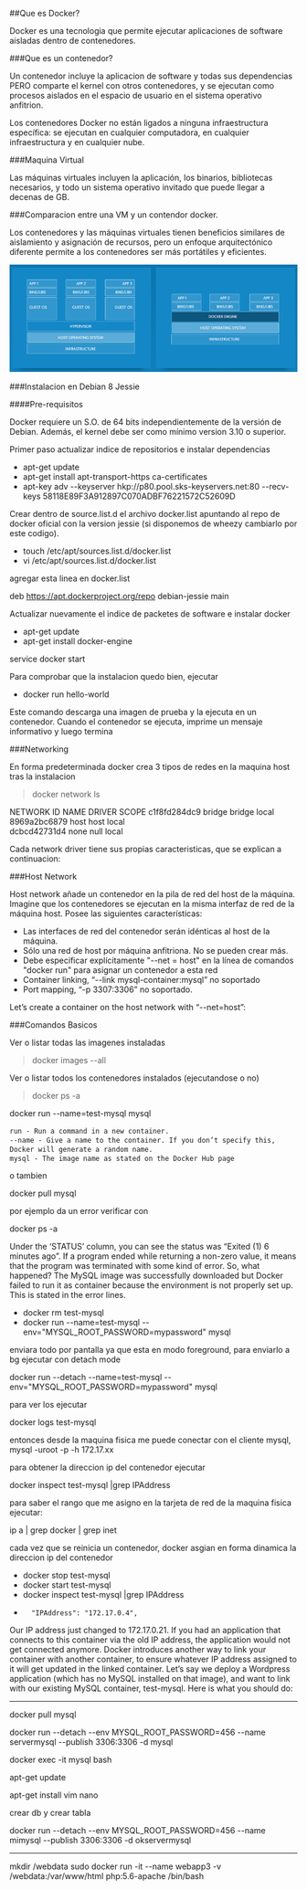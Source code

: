##Que es Docker?

Docker es una tecnologia que permite ejecutar aplicaciones de software aisladas dentro de contenedores.

###Que es un contenedor?

Un contenedor incluye la aplicacion de software y todas sus dependencias PERO comparte el kernel con otros contenedores, y se ejecutan como procesos aislados en el espacio de usuario en el sistema operativo anfitrion. 

Los contenedores Docker no están ligados a ninguna infraestructura específica: se ejecutan en cualquier computadora, en cualquier infraestructura y en cualquier nube.

###Maquina Virtual

Las máquinas virtuales incluyen la aplicación, los binarios, bibliotecas necesarios, y todo un sistema operativo invitado que puede llegar a decenas de GB.

###Comparacion entre una VM y un contendor docker.

Los contenedores y las máquinas virtuales tienen beneficios similares de aislamiento y asignación de recursos, pero un enfoque arquitectónico diferente permite a los contenedores ser más portátiles y eficientes.

![alt tag](https://github.com/pumanzor/security/blob/master/docker/img/docker.png)


###Instalacion en Debian 8 Jessie

####Pre-requisitos

Docker requiere un S.O. de 64 bits independientemente de la versión de Debian. Además, el kernel debe ser como mínimo version 3.10 o superior.

Primer paso actualizar indice de repositorios e instalar dependencias

- apt-get update
- apt-get install apt-transport-https ca-certificates
- apt-key adv --keyserver hkp://p80.pool.sks-keyservers.net:80 --recv-keys 58118E89F3A912897C070ADBF76221572C52609D

Crear dentro de source.list.d el archivo docker.list apuntando al repo de docker oficial con la version jessie (si disponemos de wheezy cambiarlo por este codigo).

- touch /etc/apt/sources.list.d/docker.list
- vi /etc/apt/sources.list.d/docker.list

agregar esta linea en docker.list

deb https://apt.dockerproject.org/repo debian-jessie main

Actualizar nuevamente el indice de packetes de software e instalar docker

- apt-get update
- apt-get install docker-engine

service docker start

Para comprobar que la instalacion quedo bien, ejecutar
 
- docker run hello-world

Este comando descarga una imagen de prueba y la ejecuta en un contenedor. Cuando el contenedor se ejecuta, imprime un mensaje informativo y luego termina

###Networking

En forma predeterminada docker crea 3 tipos de redes en la maquina host tras la instalacion

> docker network ls

  NETWORK ID          NAME                DRIVER              SCOPE
  c1f8fd284dc9        bridge              bridge              local               
  8969a2bc6879        host                host                local               
  dcbcd42731d4        none                null                local 
 
Cada network driver tiene sus propias caracteristicas, que se explican a continuacion:

###Host Network

Host network añade un contenedor en la pila de red del host de la máquina. Imagine que los contenedores se ejecutan en la misma interfaz de red de la máquina host. Posee las siguientes características:

- Las interfaces de red del contenedor serán idénticas al host de la máquina.
- Sólo una red de host por máquina anfitriona. No se pueden crear más.
- Debe especificar explícitamente "--net = host" en la línea de comandos "docker run" para asignar un contenedor a esta red
- Container linking, “--link mysql-container:mysql” no soportado
- Port mapping, “-p 3307:3306” no soportado.

Let’s create a container on the host network with “--net=host”:

###Comandos Basicos

Ver o listar todas las imagenes instaladas

> docker images --all

Ver o listar todos los contenedores instalados (ejecutandose o no)

> docker ps -a
 
docker run --name=test-mysql mysql

    run - Run a command in a new container.
    --name - Give a name to the container. If you don’t specify this, Docker will generate a random name.
    mysql - The image name as stated on the Docker Hub page
 
 o tambien
 
 docker pull mysql
 
 por ejemplo da un error verificar con
 
 docker ps -a
 
 Under the ‘STATUS’ column, you can see the status was “Exited (1) 6 minutes ago”. If a program ended while returning a non-zero value, it means that the program was terminated with some kind of error. So, what happened? The MySQL image was successfully downloaded but Docker failed to run it as container because the environment is not properly set up. This is stated in the error lines.
 
 
- docker rm test-mysql
- docker run --name=test-mysql --env="MYSQL_ROOT_PASSWORD=mypassword" mysql 

enviara todo por pantalla ya que esta en modo foreground, para enviarlo a bg ejecutar con detach mode

docker run --detach --name=test-mysql --env="MYSQL_ROOT_PASSWORD=mypassword" mysql

para ver los ejecutar

docker logs test-mysql

entonces desde la maquina fisica me puede conectar con el cliente mysql, mysql -uroot -p -h 172.17.xx

para obtener la direccion ip del contenedor ejecutar

docker inspect test-mysql |grep IPAddress

para saber el rango que me asigno en la tarjeta de red de la maquina fisica ejecutar:

ip a | grep docker | grep inet

cada vez que se reinicia un contenedor, docker asgian en forma dinamica la direccion ip del contenedor

- docker stop test-mysql
- docker start test-mysql
- docker inspect test-mysql |grep IPAddress
 -       "IPAddress": "172.17.0.4",


Our IP address just changed to 172.17.0.21. If you had an application that connects to this container via the old IP address, the application would not get connected anymore. Docker introduces another way to link your container with another container, to ensure whatever IP address assigned to it will get updated in the linked container. Let’s say we deploy a Wordpress application (which has no MySQL installed on that image), and want to link with our existing MySQL container, test-mysql. Here is what you should do:



 
 --------------

docker pull mysql

docker run --detach --env MYSQL_ROOT_PASSWORD=456 --name servermysql --publish 3306:3306 -d mysql

docker exec -it mysql bash

apt-get update

apt-get install vim nano

crear db y crear tabla


docker run --detach --env MYSQL_ROOT_PASSWORD=456 --name mimysql --publish 3306:3306 -d okservermysql


-------------------

mkdir /webdata
sudo docker run -it --name webapp3 -v /webdata:/var/www/html php:5.6-apache /bin/bash

